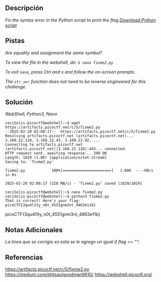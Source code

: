 
## Descripción

*Fix the syntax error in the Python script to print the flag.[Download Python script](https://artifacts.picoctf.net/c/5/fixme2.py)*

## Pistas

*Are equality and assignment the same symbol?*

*To view the file in the webshell, do: `$ nano fixme2.py`*

*To exit `nano`, press Ctrl and x and follow the on-screen prompts.*

*The `str_xor` function does not need to be reverse engineered for this challenge.*

## Solución

*WebShell, Python3, Nano*

```
ceciSolis-picoctf@webshell:~$ wget https://artifacts.picoctf.net/c/5/fixme2.py
--2025-02-20 02:08:17--  https://artifacts.picoctf.net/c/5/fixme2.py
Resolving artifacts.picoctf.net (artifacts.picoctf.net)... 3.160.22.128, 3.160.22.43, 3.160.22.92, ...
Connecting to artifacts.picoctf.net (artifacts.picoctf.net)|3.160.22.128|:443... connected.
HTTP request sent, awaiting response... 200 OK
Length: 1029 (1.0K) [application/octet-stream]
Saving to: 'fixme2.py'

fixme2.py            100%[=====================>]   1.00K  --.-KB/s    in 0s      

2025-02-20 02:08:17 (328 MB/s) - 'fixme2.py' saved [1029/1029]

ceciSolis-picoctf@webshell:~$ nano fixme2.py
ceciSolis-picoctf@webshell:~$ python3 fixme2.py
That is correct! Here's your flag: picoCTF{3qu4l1ty_n0t_4551gnm3nt_4863e11b}
```

picoCTF{3qu4l1ty_n0t_4551gnm3nt_4863e11b}
## Notas Adicionales 

*La linea que se corrigio es esta se le agrego un igual*
*if flag == "":*
## Referencias 
https://artifacts.picoctf.net/c/5/fixme2.py
https://medium.com/@itsaulgoodman9610/
https://webshell.picoctf.org/